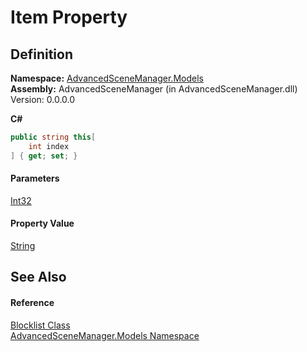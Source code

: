 # Item Property

## Definition

**Namespace:** [AdvancedSceneManager.Models](N_AdvancedSceneManager_Models.md)\
**Assembly:** AdvancedSceneManager (in AdvancedSceneManager.dll) Version: 0.0.0.0

**C#**

```c#
public string this[
	int index
] { get; set; }
```

#### Parameters

&#x20; [Int32](https://learn.microsoft.com/dotnet/api/system.int32)&#x20;

#### Property Value

[String](https://learn.microsoft.com/dotnet/api/system.string)

## See Also

#### Reference

[Blocklist Class](T_AdvancedSceneManager_Models_Blocklist.md)\
[AdvancedSceneManager.Models Namespace](N_AdvancedSceneManager_Models.md)
